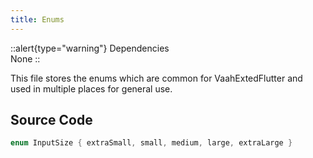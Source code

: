 ```yaml
---
title: Enums
---
```


::alert{type="warning"}
Dependencies   
None
::

This file stores the enums which are common for VaahExtedFlutter and used in multiple places for general use.

## Source Code

```dart
enum InputSize { extraSmall, small, medium, large, extraLarge }
```
